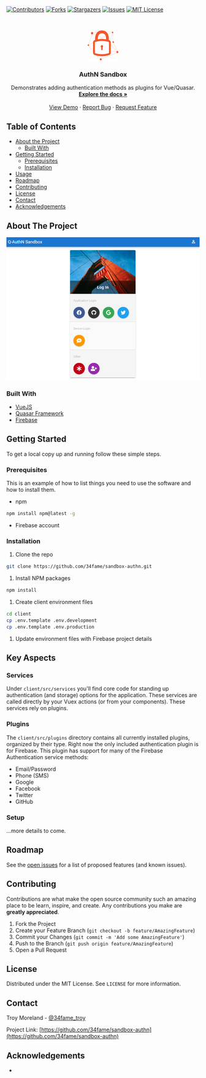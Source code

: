 <!-- PROJECT SHIELDS -->
<!--
*** I'm using markdown "reference style" links for readability.
*** Reference links are enclosed in brackets [ ] instead of parentheses ( ).
*** See the bottom of this document for the declaration of the reference variables
*** for contributors-url, forks-url, etc. This is an optional, concise syntax you may use.
*** https://www.markdownguide.org/basic-syntax/#reference-style-links
-->
[![Contributors][contributors-shield]][contributors-url]
[![Forks][forks-shield]][forks-url]
[![Stargazers][stars-shield]][stars-url]
[![Issues][issues-shield]][issues-url]
[![MIT License][license-shield]][license-url]



<!-- PROJECT LOGO -->
<br />
<p align="center">
  <a href="https://github.com/34fame/sandbox-authn">
    <img src="logo.png" alt="Logo" width="80" height="80">
  </a>

  <h3 align="center">AuthN Sandbox</h3>

  <p align="center">
    Demonstrates adding authentication methods as plugins for Vue/Quasar.
    <br />
    <a href="https://github.com/34fame/sandbox-authn"><strong>Explore the docs »</strong></a>
    <br />
    <br />
    <a href="https://github.com/34fame/sandbox-authn">View Demo</a>
    ·
    <a href="https://github.com/34fame/sandbox-authn/issues">Report Bug</a>
    ·
    <a href="https://github.com/34fame/sandbox-authn/issues">Request Feature</a>
  </p>
</p>



<!-- TABLE OF CONTENTS -->
## Table of Contents

* [About the Project](#about-the-project)
  * [Built With](#built-with)
* [Getting Started](#getting-started)
  * [Prerequisites](#prerequisites)
  * [Installation](#installation)
* [Usage](#usage)
* [Roadmap](#roadmap)
* [Contributing](#contributing)
* [License](#license)
* [Contact](#contact)
* [Acknowledgements](#acknowledgements)



<!-- ABOUT THE PROJECT -->
## About The Project

[![AuthN Screen Shot][product-screenshot]](https://example.com)


### Built With

* [VueJS](https://vuejs.org)
* [Quasar Framework](https://quasar.dev)
* [Firebase](https://firebase.google.com)



<!-- GETTING STARTED -->
## Getting Started

To get a local copy up and running follow these simple steps.

### Prerequisites

This is an example of how to list things you need to use the software and how to install them.
* npm
```sh
npm install npm@latest -g
```

* Firebase account

### Installation
 
1. Clone the repo
```sh
git clone https://github.com/34fame/sandbox-authn.git
```

1. Install NPM packages
```sh
npm install
```

1. Create client environment files
```sh
cd client
cp .env.template .env.development
cp .env.template .env.production
```

1. Update environment files with Firebase project details

<!-- Key Aspects -->
## Key Aspects

### Services
Under `client/src/services` you'll find core code for standing up authentication (and storage) options for the
 application.  These services are called directly by your Vuex actions (or from your components).  These services
  rely on plugins.
  
### Plugins
The `client/src/plugins` directory contains all currently installed plugins, organized by their type.  Right now the
 only included authentication plugin is for Firebase.  This plugin has support for many of the Firebase
  Authentication service methods:

- Email/Password
- Phone (SMS)
- Google
- Facebook
- Twitter
- GitHub

### Setup

...more details to come.



<!-- ROADMAP -->
## Roadmap

See the [open issues](https://github.com/34fame/sandbox-authn/issues) for a list of proposed features (and known issues).



<!-- CONTRIBUTING -->
## Contributing

Contributions are what make the open source community such an amazing place to be learn, inspire, and create. Any contributions you make are **greatly appreciated**.

1. Fork the Project
2. Create your Feature Branch (`git checkout -b feature/AmazingFeature`)
3. Commit your Changes (`git commit -m 'Add some AmazingFeature'`)
4. Push to the Branch (`git push origin feature/AmazingFeature`)
5. Open a Pull Request



<!-- LICENSE -->
## License

Distributed under the MIT License. See `LICENSE` for more information.



<!-- CONTACT -->
## Contact

Troy Moreland - [@34fame_troy](https://twitter.com/#34fame_troy)

Project Link: [https://github.com/34fame/sandbox-authn](https://github.com/34fame/sandbox-authn)



<!-- ACKNOWLEDGEMENTS -->
## Acknowledgements

* []()





<!-- MARKDOWN LINKS & IMAGES -->
<!-- https://www.markdownguide.org/basic-syntax/#reference-style-links -->
[contributors-shield]: https://img.shields.io/github/contributors/34fame/sandbox-authn.svg?style=flat-square
[contributors-url]: https://github.com/34fame/sandbox-authn/graphs/contributors
[forks-shield]: https://img.shields.io/github/forks/34fame/sandbox-authn.svg?style=flat-square
[forks-url]: https://github.com/34fame/sandbox-authn/network/members
[stars-shield]: https://img.shields.io/github/stars/34fame/sandbox-authn.svg?style=flat-square
[stars-url]: https://github.com/34fame/sandbox-authn/stargazers
[issues-shield]: https://img.shields.io/github/issues/34fame/sandbox-authn.svg?style=flat-square
[issues-url]: https://github.com/34fame/sandbox-authn/issues
[license-shield]: https://img.shields.io/github/license/34fame/sandbox-authn.svg?style=flat-square
[license-url]: https://github.com/34fame/sandbox-authn/blob/master/LICENSE.txt
[product-screenshot]: screenshot.png
